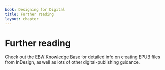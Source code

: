 ```yaml
---
book: Designing for Digital
title: Further reading
layout: chapter
---
```


# Further reading

Check out the [EBW Knowledge Base](http://electricbookworks.com/kb) for detailed info on creating EPUB files from InDesign, as well as lots of other digital-publishing guidance.

